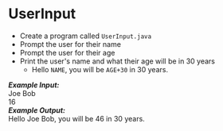 # UserInput

- Create a program called `UserInput.java`
- Prompt the user for their name
- Prompt the user for their age
- Print the user's name and what their age will be in 30 years
  - Hello `NAME`, you will be `AGE+30` in 30 years.

***Example Input:***\
Joe Bob\
16\
***Example Output:***\
Hello Joe Bob, you will be 46 in 30 years.
